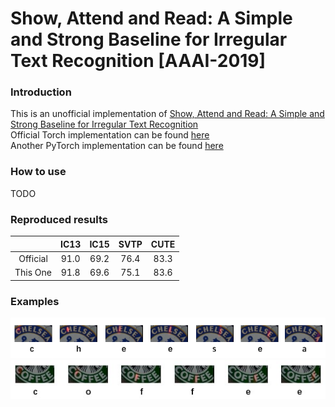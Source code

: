 # Show, Attend and Read: A Simple and Strong Baseline for Irregular Text Recognition [AAAI-2019]
### Introduction
This is an unofficial implementation of [Show, Attend and Read: A Simple and Strong Baseline for Irregular Text Recognition](https://arxiv.org/pdf/1811.00751.pdf)  
Official Torch implementation can be found [here](https://github.com/wangpengnorman/SAR-Strong-Baseline-for-Text-Recognition)  
Another PyTorch implementation can be found [here](https://github.com/jichilen/SAR_quick)
### How to use
TODO
### Reproduced results

|            |  IC13  |  IC15  |  SVTP  |  CUTE  |
|:----------:|:------:|:------:|:------:|:------:|
|  Official  |  91.0  |  69.2  |  76.4  |  83.3  |
|  This One  |  91.8  |  69.6  |  75.1  |  83.6  |
  
### Examples
![image_1](demo_images/img_1.jpg)
![image_2](demo_images/img_2.jpg)
